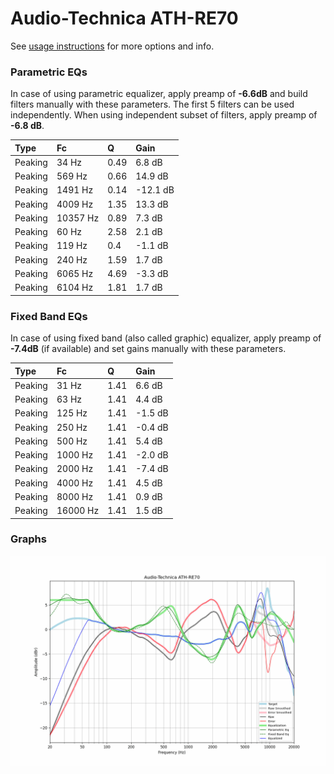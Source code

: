 # Audio-Technica ATH-RE70
See [usage instructions](https://github.com/jaakkopasanen/AutoEq#usage) for more options and info.

### Parametric EQs
In case of using parametric equalizer, apply preamp of **-6.6dB** and build filters manually
with these parameters. The first 5 filters can be used independently.
When using independent subset of filters, apply preamp of **-6.8 dB**.

| Type    | Fc       |    Q | Gain     |
|:--------|:---------|:-----|:---------|
| Peaking | 34 Hz    | 0.49 | 6.8 dB   |
| Peaking | 569 Hz   | 0.66 | 14.9 dB  |
| Peaking | 1491 Hz  | 0.14 | -12.1 dB |
| Peaking | 4009 Hz  | 1.35 | 13.3 dB  |
| Peaking | 10357 Hz | 0.89 | 7.3 dB   |
| Peaking | 60 Hz    | 2.58 | 2.1 dB   |
| Peaking | 119 Hz   | 0.4  | -1.1 dB  |
| Peaking | 240 Hz   | 1.59 | 1.7 dB   |
| Peaking | 6065 Hz  | 4.69 | -3.3 dB  |
| Peaking | 6104 Hz  | 1.81 | 1.7 dB   |

### Fixed Band EQs
In case of using fixed band (also called graphic) equalizer, apply preamp of **-7.4dB**
(if available) and set gains manually with these parameters.

| Type    | Fc       |    Q | Gain    |
|:--------|:---------|:-----|:--------|
| Peaking | 31 Hz    | 1.41 | 6.6 dB  |
| Peaking | 63 Hz    | 1.41 | 4.4 dB  |
| Peaking | 125 Hz   | 1.41 | -1.5 dB |
| Peaking | 250 Hz   | 1.41 | -0.4 dB |
| Peaking | 500 Hz   | 1.41 | 5.4 dB  |
| Peaking | 1000 Hz  | 1.41 | -2.0 dB |
| Peaking | 2000 Hz  | 1.41 | -7.4 dB |
| Peaking | 4000 Hz  | 1.41 | 4.5 dB  |
| Peaking | 8000 Hz  | 1.41 | 0.9 dB  |
| Peaking | 16000 Hz | 1.41 | 1.5 dB  |

### Graphs
![](./Audio-Technica%20ATH-RE70.png)